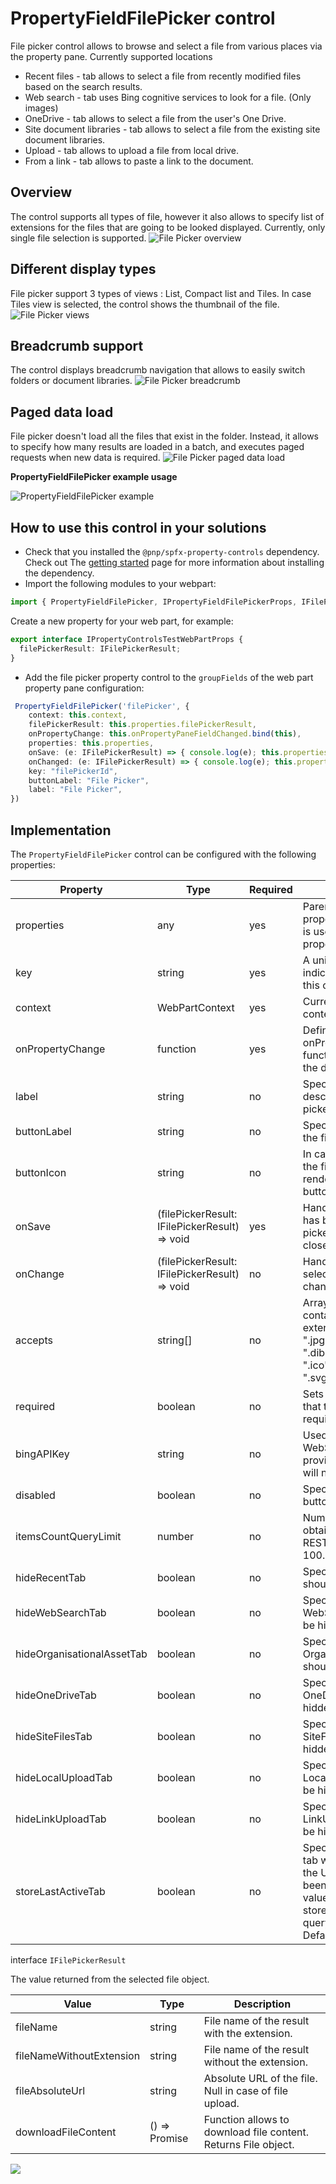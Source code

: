# PropertyFieldFilePicker control

File picker control allows to browse and select a file from various places via the property pane.
Currently supported locations
- Recent files - tab allows to select a file from recently modified files based on the search results.
- Web search - tab uses Bing cognitive services to look for a file. (Only images)
- OneDrive - tab allows to select a file from the user's One Drive.
- Site document libraries - tab allows to select a file from the existing site document libraries.
- Upload - tab allows to upload a file from local drive.
- From a link - tab allows to paste a link to the document.

## Overview
The control supports all types of file, however it also allows to specify list of extensions for the files that are going to be looked displayed. Currently, only single file selection is supported. 
![File Picker overview](../assets/FilePickerOverview.png)


## Different display types
File picker support 3 types of views : List, Compact list and Tiles. In case Tiles view is selected, the control shows the thumbnail of the file.
![File Picker views](../assets/FilePickerViews.gif)


## Breadcrumb support
The control displays breadcrumb navigation that allows to easily switch folders or document libraries.
![File Picker breadcrumb](../assets/FilePickerBreadcrumb.gif)

## Paged data load
File picker doesn't load all the files that exist in the folder. Instead, it allows to specify how many results are loaded in a batch, and executes paged requests when new data is required.
![File Picker paged data load](../assets/FilePickerPaging.gif)

**PropertyFieldFilePicker example usage**

![PropertyFieldFilePicker example](../assets/filePicker.gif)

## How to use this control in your solutions

- Check that you installed the `@pnp/spfx-property-controls` dependency. Check out The [getting started](../../#getting-started) page for more information about installing the dependency.
- Import the following modules to your webpart:

```TypeScript
import { PropertyFieldFilePicker, IPropertyFieldFilePickerProps, IFilePickerResult } from "@pnp/spfx-property-controls/lib/PropertyFieldFilePicker";
```

Create a new property for your web part, for example:

```TypeScript
export interface IPropertyControlsTestWebPartProps {
  filePickerResult: IFilePickerResult;
}
```

- Add the file picker property control to the `groupFields` of the web part property pane configuration:

```TypeScript
 PropertyFieldFilePicker('filePicker', {
    context: this.context,
    filePickerResult: this.properties.filePickerResult,
    onPropertyChange: this.onPropertyPaneFieldChanged.bind(this),
    properties: this.properties,
    onSave: (e: IFilePickerResult) => { console.log(e); this.properties.filePickerResult = e;  },
    onChanged: (e: IFilePickerResult) => { console.log(e); this.properties.filePickerResult = e; },
    key: "filePickerId",
    buttonLabel: "File Picker",
    label: "File Picker",                  
})
```

## Implementation

The `PropertyFieldFilePicker` control can be configured with the following properties:

| Property | Type | Required | Description |
| ---- | ---- | ---- | ---- |
| properties | any | yes | Parent web part properties, this object is used to update the property value.  |
| key | string | yes | A unique key that indicates the identity of this control. |
| context | WebPartContext | yes | Current webpart context. |
| onPropertyChange | function | yes | Defines a onPropertyChange function to raise when the data gets changed. |
| label | string | no | Specifies the text describing the file picker. |
| buttonLabel | string | no | Specifies the label of the file picker button. |
| buttonIcon | string | no | In case it is provided the file picker will be rendered as an action button. |
| onSave | (filePickerResult: IFilePickerResult) => void | yes | Handler when the file has been selected and picker has been closed. |
| onChange | (filePickerResult: IFilePickerResult) => void | no | Handler when the file selection has been changed. |
| accepts | string[] | no | Array of strings containing allowed files extensions. E.g. [".gif", ".jpg", ".jpeg", ".bmp", ".dib", ".tif", ".tiff", ".ico", ".png", ".jxr", ".svg"] |
| required | boolean | no | Sets the label to inform that the value is required. |
| bingAPIKey | string | no | Used to execute WebSearch. If not provided SearchTab will not be available. |
| disabled | boolean | no | Specifies if the picker button is disabled |
| itemsCountQueryLimit | number | no | Number of items to obtain when executing REST queries. Default 100. |
| hideRecentTab | boolean | no | Specifies if RecentTab should be hidden. |
| hideWebSearchTab | boolean | no | Specifies if WebSearchTab should be hidden. |
| hideOrganisationalAssetTab | boolean | no | Specifies if OrganisationalAssetTab should be hidden. |
| hideOneDriveTab | boolean | no | Specifies if OneDriveTab should be hidden. |
| hideSiteFilesTab | boolean | no | Specifies if SiteFilesTab should be hidden. |
| hideLocalUploadTab | boolean | no | Specifies if LocalUploadTab should be hidden. |
| hideLinkUploadTab | boolean | no | Specifies if LinkUploadTab should be hidden. |
| storeLastActiveTab | boolean | no | Specifies if last active tab will be stored after the Upload panel has been closed. Note: the value of selected tab is stored in the queryString hash. Default `true` |

interface `IFilePickerResult`

The value returned from the selected file object.

| Value | Type | Description |
| ---- | ---- | ---- |
| fileName | string | File name of the result with the extension. |
| fileNameWithoutExtension | string | File name of the result without the extension. |
| fileAbsoluteUrl | string | Absolute URL of the file. Null in case of file upload. |
| downloadFileContent | () => Promise<File> | Function allows to download file content. Returns File object. |


![](https://telemetry.sharepointpnp.com/sp-dev-fx-property-controls/wiki/PropertyFieldFilePicker)
